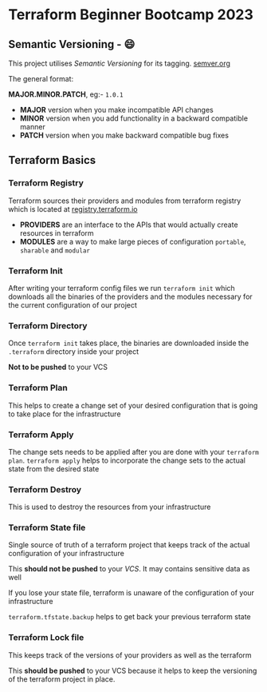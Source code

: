 # Terraform Beginner Bootcamp 2023



## Semantic Versioning - :smile:


This project utilises *Semantic Versioning* for its tagging. [semver.org](https://semver.org/)

The general format:

__MAJOR.MINOR.PATCH__, eg:- `1.0.1`

- __MAJOR__ version when you make incompatible API changes
- __MINOR__ version when you add functionality in a backward compatible manner
- __PATCH__ version when you make backward compatible bug fixes

## Terraform Basics

### Terraform Registry

Terraform sources their providers and modules from terraform registry which is located at [registry.terraform.io](https://registry.terraform.io/)

- **PROVIDERS** are an interface to the APIs that would actually create resources in terraform
- **MODULES** are a way to make large pieces of configuration `portable`, `sharable` and `modular`

### Terraform Init

After writing your terraform config files we run `terraform init` which downloads all the binaries of the providers and the modules necessary for the current configuration of our project

### Terraform Directory

Once `terraform init` takes place, the binaries are downloaded inside the `.terraform` directory inside your project

**Not to be pushed** to your VCS

### Terraform Plan

This helps to create a change set of your desired configuration that is going to take place for the infrastructure

### Terraform Apply

The change sets needs to be applied after you are done with your `terraform plan`. `terraform apply` helps to incorporate the change sets to the actual state from the desired state

### Terraform Destroy

This is used to destroy the resources from your infrastructure

### Terraform State file

Single source of truth of a terraform project that keeps track of the actual configuration of your infrastructure

This __should not be pushed__ to your *VCS*. It may contains sensitive data as well

If you lose your state file, terraform is unaware of the configuration of your infrastructure

`terraform.tfstate.backup` helps to get back your previous terraform state



### Terraform Lock file

This keeps track of the versions of your providers as well as the terraform

This **should be pushed** to your VCS because it helps to keep the versioning of the terraform project in place.

